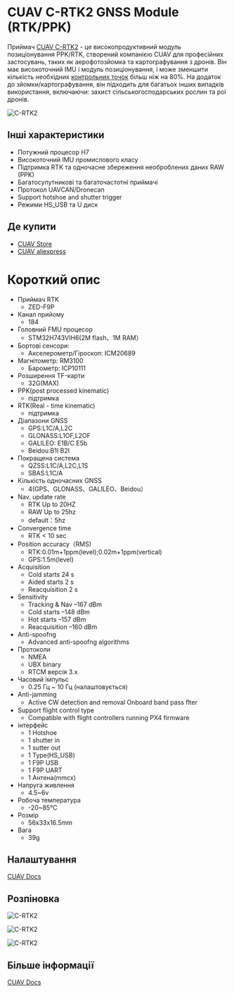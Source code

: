 # CUAV C-RTK2 GNSS Module (RTK/PPK)

Приймач [CUAV C-RTK2](https://www.cuav.net/en/c_rtk_9ps/) - це високопродуктивний модуль позиціонування PPK/RTK, створений компанією CUAV для професійних застосувань, таких як аерофотозйомка та картографування з дронів. Він має високоточний IMU і модуль позиціонування, і може зменшити кількість необхідних [ контрольних точок](https://www.youtube.com/watch?v=3k7v5aXyuKQ) більш ніж на 80%. На додаток до зйомки/картографування, він підходить для багатьох інших випадків використання, включаючи: захист сільськогосподарських рослин та рої дронів.

![C-RTK2](../../assets/hardware/gps/cuav_rtk2/c-rtk2.png)

## Інші характеристики

* Потужний процесор H7
* Високоточний IMU промислового класу
* Підтримка RTK та одночасне збереження необроблених даних RAW (PPK)
* Багатосупутникові та багаточастотні приймачі
* Протокол UAVCAN/Dronecan
* Support hotshoe and shutter trigger
* Режими HS_USB та U диск

## Де купити

* [CUAV Store](https://store.cuav.net/shop/c-rtk-2/)
* [CUAV aliexpress](https://pt.aliexpress.com/item/1005003754165772.html?spm=a2g0o.store_pc_groupList.8148356.13.2f893550i0NE4o)

# Короткий опис

* Приймач RTK
  * ZED-F9P
* Канал прийому
  * 184
* Головний FMU процесор
  * STM32H743VIH6(2M flash、1M RAM）
* Бортові сенсори:
  * Акселерометр/Гіроскоп: ICM20689
* Магнітометр: RM3100
  * Барометр: ICP10111
* Розширення TF-карти
  * 32G(MAX)
* PPK(post processed kinematic)
  * підтримка
* RTK(Real - time kinematic)
  * підтримка
* Діапазони GNSS
  * GPS:L1C/A,L2C
  * GLONASS:L1OF,L2OF
  * GALILEO: E1B/C E5b
  * Beidou:B1I B2I
* Покращена система
  * QZSS:L1C/A,L2C,L1S
  * SBAS:L1C/A
* Кількість одночасних GNSS
  * 4(GPS、GLONASS、GALILEO、Beidou）
* Nav. update rate
  * RTK Up to 20HZ
  * RAW Up to 25hz
  * default：5hz
* Convergence time
  * RTK < 10 sec
* Position accuracy（RMS)
  * RTK:0.01m+1ppm(level);0.02m+1ppm(vertical)
  * GPS:1.5m(level)
* Acquisition
  * Cold starts 24 s
  * Aided starts 2 s
  * Reacquisition 2 s
* Sensitivity
  * Tracking & Nav –167 dBm
  * Cold starts –148 dBm
  * Hot starts –157 dBm
  * Reacquisition –160 dBm
* Anti-spoofng
  * Advanced anti-spoofng algorithms
* Протоколи
  * NMEA
  * UBX binary
  * RTCM версія 3.x
* Часовий імпульс
  * 0.25 Гц ~ 10 Гц (налаштовується)
* Anti-jamming
  * Active CW detection and removal Onboard band pass ﬂter
* Support flight control type
  * Compatible with flight controllers running PX4 firmware
* інтерфейс
  * 1 Hotshoe
  * 1 shutter in
  * 1 sutter out
  * 1 Type(HS_USB)
  * 1 F9P USB
  * 1 F9P UART
  * 1 Антена(mmcx)
* Напруга живлення
  * 4.5~6v
* Робоча температура
  * -20~85℃
* Розмір
  *  56x33x16.5mm
* Вага
  * 39g

## Налаштування

[CUAV Docs](https://doc.cuav.net/gps/c-rtk2/en/quick-start-c-rtk2.html)

## Розпіновка

![C-RTK2](../../assets/hardware/gps/cuav_rtk2/c-rtk2_pinouts1.jpg)

![C-RTK2](../../assets/hardware/gps/cuav_rtk2/c-rtk2_pinouts0.jpg)

![C-RTK2](../../assets/hardware/gps/cuav_rtk2/c-rtk2_pinouts2.jpg)

## Більше інформації

[CUAV Docs](https://doc.cuav.net/gps/c-rtk-series/en/c-rtk-9ps/)

